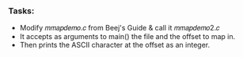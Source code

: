 ### Tasks: 
- Modify 𝑚𝑚𝑎𝑝𝑑𝑒𝑚𝑜.𝑐 from Beej's Guide & call it 𝑚𝑚𝑎𝑝𝑑𝑒𝑚𝑜2.𝑐 
- It accepts as arguments to main() the file and the offset to map in. 
- Then prints the ASCII character at the offset as an integer.
